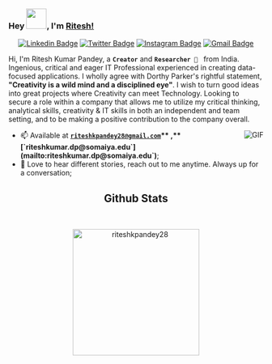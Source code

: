 ### Hey <img src="https://media.giphy.com/media/hvRJCLFzcasrR4ia7z/giphy.gif" width="40px">, I'm [Ritesh!](https://github.com/riteshkpandey28) 


<div align="center">
  
[![Linkedin Badge](https://img.shields.io/badge/-riteshkpandey28-blue?style=flat&logo=Linkedin&logoColor=white&link=https://www.linkedin.com/in/riteshkpandey28/)](https://www.linkedin.com/in/riteshkpandey28/)
[![Twitter Badge](https://img.shields.io/badge/-@riteshkpandey28-1ca0f1?style=flat&labelColor=1ca0f1&logo=twitter&logoColor=white&link=https://twitter.com/riteshkpandey28)](https://twitter.com/riteshkpandey28)
[![Instagram Badge](https://img.shields.io/badge/-@riteshkpandey28-purple?style=flat&logo=instagram&logoColor=white&link=https://instagram.com/riteshkpandey28/)](https://instagram.com/riteshkpandey28)
[![Gmail Badge](https://img.shields.io/badge/-riteshkpandey28-c14438?style=flat&logo=Gmail&logoColor=white&link=mailto:riteshkpandey28@gmail.com)](mailto:riteshkpandey28@gmail.com)

</div>



Hi, I'm Ritesh Kumar Pandey, a **`Creator`** and **`Researcher 🔭 `** from India.
Ingenious, critical and eager IT Professional experienced in creating data-focused applications. I wholly agree with Dorthy Parker's rightful 
statement, **"Creativity is a wild mind and a disciplined eye"**. I wish to turn good ideas into great projects where Creativity can meet 
Technology. Looking to secure a role within a company that allows me to utilize my critical thinking, analytical skills, creativity & IT skills 
in both an independent and team setting, and to be making a positive contribution to the company overall.

  <img align="right" alt="GIF" src="https://media.giphy.com/media/836HiJc7pgzy8iNXCn/giphy.gif" />
  
- 📫 Available at **[`riteshkpandey28@gmail.com`](mailto:riteshkpandey28@gmail.com`)** ,**[`riteshkumar.dp@somaiya.edu`](mailto:riteshkumar.dp@somaiya.edu`)**;
- 💬 Love to hear different stories, reach out to me anytime. Always up for a conversation;

<!-- <details>
  <summary><b>Overall Github Stats</b></summary>
  <a href="https://github.com/riteshkpandey28/"><img align="center" title="RITESH KUMAR PANDEY's Github Stats" alt="Divy's Github Stats" src="https://github-readme-stats.vercel.app/api?username=riteshkpandey28&count_private=true&show_icons=true" /></a>
</details> -->

  <h2 align="center"><b>Github Stats</b></h2>
</br>
<p align="center">
<a href="https://github.com/riteshkpandey28">
<img height="250em" src="https://github-readme-streak-stats.herokuapp.com/?user=riteshkpandey28&theme=dark" alt="riteshkpandey28"/>
</a>
</p>
</br>
